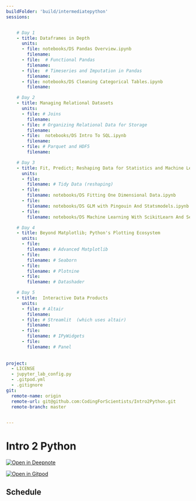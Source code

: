 ```yaml
---
buildFolder: 'build/intermediatepython'
sessions:


    # Day 1
    - title: Dataframes in Depth
      units:
      - file: notebooks/DS Pandas Overview.ipynb
        filename:
      - file:  # Functional Pandas 
        filename:  
      - file:  # Timeseries and Imputation in Pandas
        filename: 
      - file: notebooks/DS Cleaning Categorical Tables.ipynb
        filename: 

    # Day 2
    - title: Managing Relational Datasets
      units:
      - file: # Joins 
        filename: 
      - file: # Organizing Relational Data for Storage
        filename: 
      - file:  notebooks/DS Intro To SQL.ipynb
        filename: 
      - file: # Parquet and HDF5
        filename: 

    # Day 3
    - title: Fit, Predict; Reshaping Data for Statistics and Machine Learning
      units:
      - file: 
        filename: # Tidy Data (reshaping)
      - file: 
        filename: notebooks/DS Fitting One Dimensional Data.ipynb
      - file: 
        filename: notebooks/DS GLM with Pingouin And Statsmodels.ipynb
      - file: 
        filename: notebooks/DS Machine Learning With ScikitLearn And Seaborn.ipynb

    # Day 4
    - title: Beyond Matplotlib; Python's Plotting Ecosystem
      units:
      - file:  
        filename: # Advanced Matplotlib
      - file:  
        filename: # Seaborn
      - file:  
        filename: # Plotnine
      - file: 
        filename: # Datashader

    # Day 5
    - title:  Interactive Data Products
      units:
      - file: # Altair
        filename: 
      - file: # Streamlit  (which uses altair)
        filename: 
      - file:   
        filename: # IPyWidgets
      - file: 
        filename: # Panel
        
    
project:
  - LICENSE
  - jupyter_lab_config.py
  - .gitpod.yml
  - .gitignore
git:
  remote-name: origin
  remote-url: git@github.com:CodingForScientists/Intro2Python.git
  remote-branch: master
  

---
```



# Intro 2 Python

[![Open in Deepnote](https://deepnote.com/buttons/launch-in-deepnote-small.svg)](https://www.deepnote.com/launch?template=data-science&url=https://github.com/CodingForScientists/Intro2Python)

[![Open in Gitpod](https://gitpod.io/button/open-in-gitpod.svg)](https://gitpod.io/#https://github.com/CodingForScientists/Intro2Python)

## Schedule
